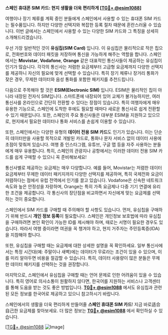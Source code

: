 **스페인 휴대폰 SIM 카드: 현지 생활을 더욱 편리하게 [[TG💪+ @esim1088](https://t.me/s/esim1088)]**

여행이나 장기 체류를 계획 중인 분들에게 스페인에서 사용할 수 있는 휴대폰 SIM 카드는 필수품입니다. 하지만 다양한 선택지와 복잡한 등록 절차 때문에 혼란스러울 수 있습니다. 이번 글에서는 스페인에서 사용할 수 있는 다양한 SIM 카드와 그 특징을 상세히 소개해드리겠습니다.

우선 가장 일반적인 것이 **유심칩(SIM Card)** 입니다. 이 유심칩은 물리적으로 작은 칩으로, 전화번호와 데이터 패킷을 저장하며 통신을 가능하게 해주는 역할을 합니다. 스페인에서는 **Movistar**, **Vodafone**, **Orange** 같은 대표적인 통신사들이 제공하는 유심칩이 인기가 많습니다. 각각의 통신사는 저렴한 요금제부터 고급형 요금제까지 다양한 선택지를 제공하니 자신의 필요에 맞게 선택할 수 있습니다. 특히 장기 체류나 장거리 통화가 잦은 경우, 무제한 데이터와 음성 통화를 포함한 패키지를 추천드립니다.

다음으로 주목해야 할 것은 **ESIM(Electronic SIM)** 입니다. ESIM은 물리적인 칩이 아니라 내장된 전자식 SIM입니다. 스마트폰에 내장되어 있어 교체가 불가능하지만, 여러 통신사를 온라인으로 간단히 전환할 수 있다는 장점이 있습니다. 특히 여행자에게 매우 유용한 기능으로, 스페인에 도착한 후에도 필요할 때마다 새로운 통신사로 쉽게 전환할 수 있기 때문입니다. 또한, 스페인의 주요 통신사들은 대부분 ESIM을 지원하고 있으므로, 현지에서 필요한 데이터나 통화 서비스를 손쉽게 이용할 수 있습니다.

또한, 스페인에서는 다양한 유형의 **데이터 전용 SIM 카드**도 인기가 있습니다. 이는 단순히 데이터만을 사용할 목적으로 개발된 카드로, 통화나 문자 서비스 없이 데이터 사용에 초점이 맞춰져 있습니다. 여행 중 인스타그램, 유튜브, 구글 맵 등을 자주 사용하는 분들에게 매우 유용합니다. 특히, 스페인의 관광지나 공항에서는 이러한 데이터 전용 SIM 카드를 쉽게 구매할 수 있으니 꼭 준비해보세요!

통신사별로 제공하는 요금제는 매우 다양합니다. 예를 들어, Movistar는 저렴한 데이터 요금제부터 무제한 데이터 패키지까지 다양한 선택지를 제공하며, 특히 국제전화 요금이 저렴하다는 점에서 유럽 전역에서 인기를 끌고 있습니다. Vodafone은 신속한 네트워크 속도와 높은 안정성을 자랑하며, Orange는 특히 가족 요금제나 다중 기기 연결에 유리한 조건을 제공합니다. 각 통신사의 장단점을 비교하면서 자신에게 맞는 요금제를 선택하는 것이 중요합니다.

스페인에서 SIM 카드를 구매할 때 주의해야 할 사항도 있습니다. 먼저, 유심칩을 구매하기 위해 반드시 **개인 정보 등록**이 필요합니다. 스페인은 개인정보 보호법에 따라 유심칩을 구매하려면 본인 확인이 가능한 ID를 제시해야 하며, 때로는 서명이 필요한 경우도 있습니다. 따라서 여행 중이라면 여권을 꼭 챙겨야 하고, 현지 거주자는 주민등록증(IDA)을 지참해야 합니다.

또한, 유심칩을 구매할 때는 요금제에 대한 상세한 설명을 꼭 확인하세요. 일부 통신사에서는 특정 시간대(예: 주말이나 새벽)에는 데이터가 무료라는 조건이 있을 수 있으며, 이를 미리 알아두면 비용을 절감할 수 있습니다. 특히, 데이터 사용량이 많은 분들은 무제한 데이터 패키지를 선택하는 것을 권장합니다.

마지막으로, 스페인에서 유심칩을 구매할 때는 언어 문제로 인한 어려움이 있을 수 있습니다. 특히 영어로 의사소통이 원활하지 않다면, 한국어를 지원하는 서비스나 고객센터를 통해 도움을 받는 것도 좋은 방법입니다. **[TG💪+ @esim1088](https://t.me/s/esim1088)** 에서도 유심칩과 관련된 모든 정보를 한국어로 제공하고 있으니 참고하시기 바랍니다.

스페인에서의 생활을 더욱 편리하게 만들어줄 **스페인 휴대폰 SIM 카드**! 지금 바로适合自己한 요금제를 찾아보세요. 더 많은 정보는 **[TG💪+ @esim1088](https://t.me/s/esim1088)** 에서 확인하실 수 있습니다. 

[[TG💪+ @esim1088](https://t.me/s/esim1088) ![Image](https://i.postimg.cc/Y0z9fWf4/image.png)]